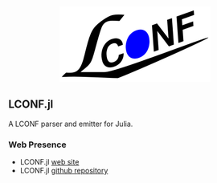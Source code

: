 <div align="center">
    <a href="http://lconf-data-serialization-format.github.io/">
        <img src="images/lconf-logo.png" alt="LCONF LOGO" title="The LCONF-Data-Serialization-Format Organization">
    </a>
</div>

## LCONF.jl

A LCONF parser and emitter for Julia.

### Web Presence

* LCONF.jl [web site](http://lconf-data-serialization-format.github.io/LCONF.jl/)
* LCONF.jl [github repository](https://github.com/LCONF-Data-Serialization-Format/LCONF.jl/)
